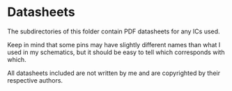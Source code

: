 # Datasheets
The subdirectories of this folder contain PDF datasheets for any ICs used.

Keep in mind that some pins may have slightly different names than what I used in my schematics, but it should be easy to tell which corresponds with which.

All datasheets included are not written by me and are copyrighted by their respective authors.
